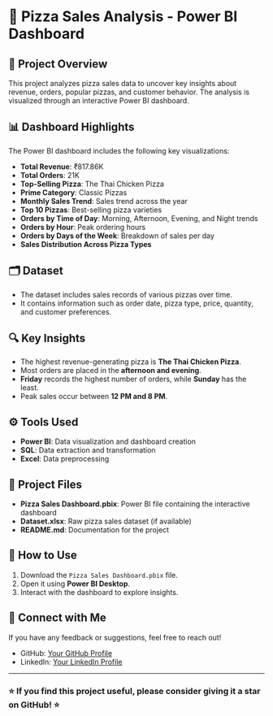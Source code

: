 # 🍕 Pizza Sales Analysis - Power BI Dashboard

## 📌 Project Overview
This project analyzes pizza sales data to uncover key insights about revenue, orders, popular pizzas, and customer behavior. The analysis is visualized through an interactive Power BI dashboard.

## 📊 Dashboard Highlights
The Power BI dashboard includes the following key visualizations:
- **Total Revenue**: ₹817.86K
- **Total Orders**: 21K
- **Top-Selling Pizza**: The Thai Chicken Pizza
- **Prime Category**: Classic Pizzas
- **Monthly Sales Trend**: Sales trend across the year
- **Top 10 Pizzas**: Best-selling pizza varieties
- **Orders by Time of Day**: Morning, Afternoon, Evening, and Night trends
- **Orders by Hour**: Peak ordering hours
- **Orders by Days of the Week**: Breakdown of sales per day
- **Sales Distribution Across Pizza Types**

## 🗂️ Dataset
- The dataset includes sales records of various pizzas over time.
- It contains information such as order date, pizza type, price, quantity, and customer preferences.

## 🔍 Key Insights
- The highest revenue-generating pizza is **The Thai Chicken Pizza**.
- Most orders are placed in the **afternoon and evening**.
- **Friday** records the highest number of orders, while **Sunday** has the least.
- Peak sales occur between **12 PM and 8 PM**.

## ⚙️ Tools Used
- **Power BI**: Data visualization and dashboard creation
- **SQL**: Data extraction and transformation
- **Excel**: Data preprocessing

## 📂 Project Files
- **Pizza Sales Dashboard.pbix**: Power BI file containing the interactive dashboard
- **Dataset.xlsx**: Raw pizza sales dataset (if available)
- **README.md**: Documentation for the project

## 🚀 How to Use
1. Download the `Pizza Sales Dashboard.pbix` file.
2. Open it using **Power BI Desktop**.
3. Interact with the dashboard to explore insights.

## 📣 Connect with Me
If you have any feedback or suggestions, feel free to reach out!
- GitHub: [Your GitHub Profile](https://github.com/yourprofile)
- LinkedIn: [Your LinkedIn Profile](https://www.linkedin.com/in/yourprofile)

---
### ⭐ If you find this project useful, please consider giving it a **star** on GitHub! ⭐
